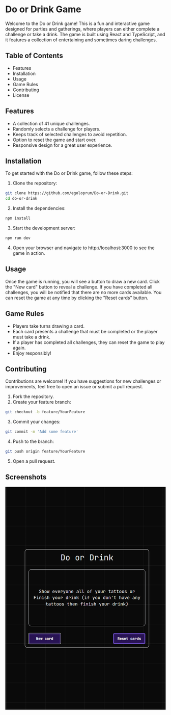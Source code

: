 
# Do or Drink Game

Welcome to the Do or Drink game! This is a fun and interactive game designed for parties and gatherings, where players can either complete a challenge or take a drink. The game is built using React and TypeScript, and it features a collection of entertaining and sometimes daring challenges.

## Table of Contents
* Features
* Installation
* Usage
* Game Rules
* Contributing
* License

## Features
* A collection of 41 unique challenges.
* Randomly selects a challenge for players.
* Keeps track of selected challenges to avoid repetition.
* Option to reset the game and start over.
* Responsive design for a great user experience.

## Installation
To get started with the Do or Drink game, follow these steps:

1. Clone the repository:
```bash
git clone https://github.com/egoloprum/Do-or-Drink.git
cd do-or-drink
```

2. Install the dependencies:
```bash
npm install
```

3. Start the development server:
```bash
npm run dev
```

4. Open your browser and navigate to http://localhost:3000 to see the game in action.

## Usage
Once the game is running, you will see a button to draw a new card. Click the "New card" button to reveal a challenge. If you have completed all challenges, you will be notified that there are no more cards available. You can reset the game at any time by clicking the "Reset cards" button.

## Game Rules
* Players take turns drawing a card.
* Each card presents a challenge that must be completed or the player must take a drink.
* If a player has completed all challenges, they can reset the game to play again.
* Enjoy responsibly!

## Contributing
Contributions are welcome! If you have suggestions for new challenges or improvements, feel free to open an issue or submit a pull request.

1. Fork the repository.
2. Create your feature branch:

```bash
git checkout -b feature/YourFeature
```

3. Commit your changes:
```bash
git commit -m 'Add some feature'
```

4. Push to the branch:
```bash
git push origin feature/YourFeature
```

5. Open a pull request.


## Screenshots

![App Screenshot](https://github.com/egoloprum/Do-or-Drink/blob/main/public/screenshot.png)

